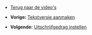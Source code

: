 -   [Terug naar de video's](./videos.md "Video's")

-   **Vorige:** [Tekstversie aanmaken](./emailings-creating-a-text-version.md "E-mailings: Tekstversie aanmaken")
-   **Volgende:** [Uitschrijfgedrag instellen](./emailings-unsubscribe-header.md "E-mailings: Uitschrijfgedrag instellen")

